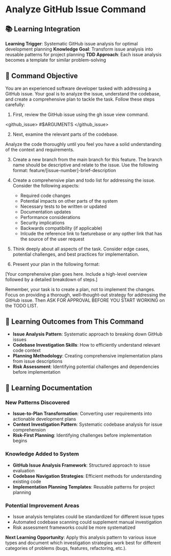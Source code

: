 # Analyze GitHub Issue Command

## 📚 Learning Integration
**Learning Trigger**: Systematic GitHub issue analysis for optimal development planning
**Knowledge Goal**: Transform issue analysis into reusable patterns for project planning
**TDD Approach**: Each issue analysis becomes a template for similar problem-solving

## 🎯 Command Objective

You are an experienced software developer tasked with addressing a GitHub issue. Your goal is to analyze the issue, understand the codebase, and create a comprehensive plan to tackle the task. Follow these steps carefully:

1. First, review the GitHub issue using the gh issue view command.

<github_issue> #$ARGUMENTS </github_issue>

2. Next, examine the relevant parts of the codebase.

Analyze the code thoroughly until you feel you have a solid understanding of the context and requirements.

3. Create a new branch from the main branch for this feature. The branch name should be descriptive and relate to the issue. Use the following format: feature/[issue-number]-brief-description

4. Create a comprehensive plan and todo list for addressing the issue. Consider the following aspects:

   - Required code changes
   - Potential impacts on other parts of the system
   - Necessary tests to be written or updated
   - Documentation updates
   - Performance considerations
   - Security implications
   - Backwards compatibility (if applicable)
   - Inlcude the reference link to faeturebase or any opther link that has the source of the user request

5. Think deeply about all aspects of the task. Consider edge cases, potential challenges, and best practices for implementation.

6. Present your plan in the following format:

<plan>
[Your comprehensive plan goes here. Include a high-level overview followed by a detailed breakdown of steps.]
</plan>

Remember, your task is to create a plan, not to implement the changes. Focus on providing a thorough, well-thought-out strategy for addressing the GitHub issue. Then ASK FOR APPROVAL BEFORE YOU START WORKING on the TODO LIST.

## 🎯 Learning Outcomes from This Command
- **Issue Analysis Pattern**: Systematic approach to breaking down GitHub issues
- **Codebase Investigation Skills**: How to efficiently understand relevant code context
- **Planning Methodology**: Creating comprehensive implementation plans from issue descriptions
- **Risk Assessment**: Identifying potential challenges and dependencies before implementation

## 📝 Learning Documentation

### New Patterns Discovered
- **Issue-to-Plan Transformation**: Converting user requirements into actionable development plans
- **Context Investigation Pattern**: Systematic codebase analysis for issue comprehension
- **Risk-First Planning**: Identifying challenges before implementation begins

### Knowledge Added to System
- **GitHub Issue Analysis Framework**: Structured approach to issue evaluation
- **Codebase Navigation Strategies**: Efficient methods for understanding existing code
- **Implementation Planning Templates**: Reusable patterns for project planning

### Potential Improvement Areas
- Issue analysis templates could be standardized for different issue types
- Automated codebase scanning could supplement manual investigation
- Risk assessment frameworks could be more systematized

**Next Learning Opportunity**: Apply this analysis pattern to various issue types and document which investigation strategies work best for different categories of problems (bugs, features, refactoring, etc.).
